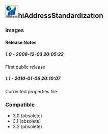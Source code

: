 ## <img src='./logo.jpg' width='40' height='40'>hiAddressStandardization

### Images




#### Release Notes

##### 1.0 - 2009-12-03 20:05:22
First public release
##### 1.1 - 2010-01-06 20:10:07
Corrected properties file
### Compatible
 -  3.0 (obsolete)
 -   3.1 (obsolete)
 -   3.2 (obsolete)